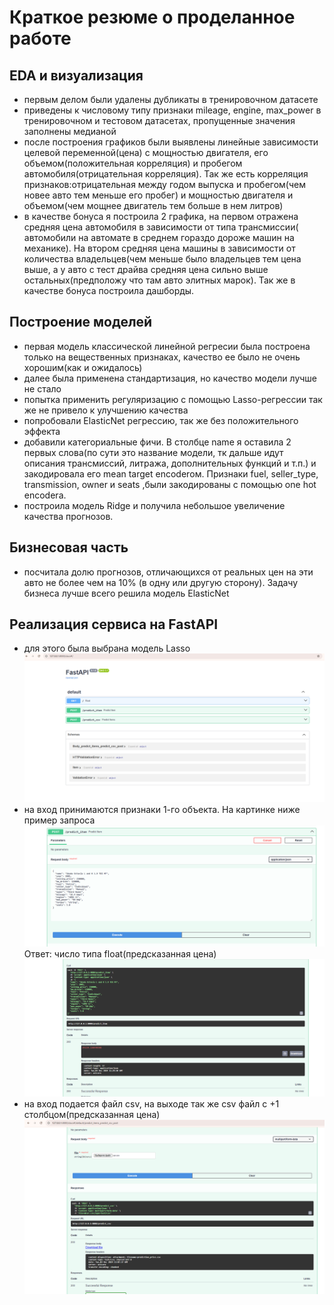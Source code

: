 # Краткое резюме о проделанное работе
## EDA и визуализация
- первым делом были удалены дубликаты в тренировочном датасете
- приведены к числовому типу признаки mileage, engine, max_power в тренировочном и тестовом датасетах, пропущенные значения заполнены медианой
- после построения графиков были выявлены линейные зависимости целевой переменной(цена) с мощностью двигателя, его объемом(положительная корреляция) и пробегом автомобиля(отрицательная корреляция). Так же есть корреляция признаков:отрицательная между годом выпуска и пробегом(чем новее авто тем меньше его пробег) и мощностью двигателя и объемом(чем мощнее двигатель тем больше в нем литров)
- в качестве бонуса я построила 2 графика, на первом отражена средняя цена автомобиля в зависимости от типа трансмиссии( автомобили на автомате в среднем гораздо дороже машин на механике). На втором средняя цена машины в зависимости от количества владельцев(чем меньше было владельцев тем цена выше, а у авто с тест драйва средняя цена сильно выше остальных(предположу что там авто элитных марок). Так же в качестве бонуса построила дашборды.
## Построение моделей
- первая модель классической линейной регресии была построена только на вещественных признаках, качество ее было не очень хорошим(как и ожидалось)
- далее была применена стандартизация, но качество модели лучше не стало
- попытка применить регуляризацию с помощью Lasso-регрессии так же не привело к улучшению качества
- попробовали ElasticNet регрессию, так же без положительного эффекта
- добавили категориальные фичи. В столбце name я оставила 2 первых слова(по сути это название модели, тк дальше идут описания трансмиссий, литража, дополнительных функций и т.п.) и закодировала его mean target encoderом.  Признаки fuel, seller_type, transmission, owner и seats ,были закодированы с помощью one hot encoderа.
- построила модель Ridge и получила небольшое увеличение качества прогнозов.
## Бизнесовая часть
- посчитала долю прогнозов, отличающихся от реальных цен на эти авто не более чем на 10% (в одну или другую сторону). Задачу бизнеса лучше всего решила модель ElasticNet
## Реализация сервиса на FastAPI
- для этого была выбрана модель Lasso
![Main](./screenshots/fullscreen.PNG)
- на вход принимаются признаки 1-го объекта. На картинке ниже пример запроса
![request](./screenshots/request1.PNG)
Ответ: число типа float(предсказанная цена)
![responce](./screenshots/response1.PNG)
- на вход подается файл csv, на выходе так же csv файл с +1 столбцом(предсказанная цена)
![request2](./screenshots/reques2.PNG)
